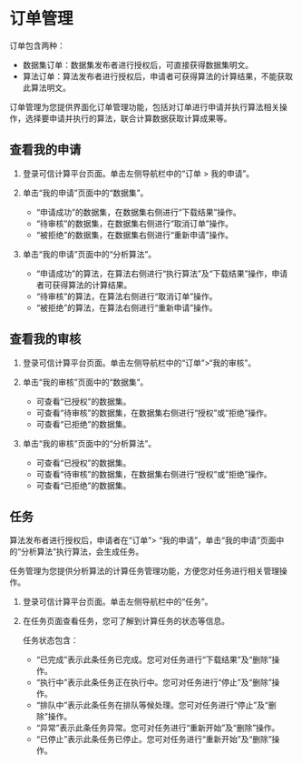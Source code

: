 # 订单管理<a name="bcs_usermanual_0027"></a>

订单包含两种：

-   数据集订单：数据集发布者进行授权后，可直接获得数据集明文。
-   算法订单：算法发布者进行授权后，申请者可获得算法的计算结果，不能获取此算法明文。

订单管理为您提供界面化订单管理功能，包括对订单进行申请并执行算法相关操作，选择要申请并执行的算法，联合计算数据获取计算成果等。

## 查看我的申请<a name="section774612219361"></a>

1.  登录可信计算平台页面。单击左侧导航栏中的“订单 \> 我的申请”。
2.  单击“我的申请”页面中的“数据集”。
    -   “申请成功”的数据集，在数据集右侧进行“下载结果”操作。
    -   “待审核”的数据集，在数据集右侧进行“取消订单”操作。
    -   “被拒绝”的数据集，在数据集右侧进行“重新申请”操作。

3.  单击“我的申请”页面中的“分析算法”。
    -   “申请成功”的算法，在算法右侧进行“执行算法”及“下载结果”操作，申请者可获得算法的计算结果。
    -   “待审核”的算法，在算法右侧进行“取消订单”操作。
    -   “被拒绝”的算法，在算法右侧进行“重新申请”操作。


## 查看我的审核<a name="section0405129143019"></a>

1.  登录可信计算平台页面。单击左侧导航栏中的“订单”\>“我的审核”。
2.  单击“我的审核”页面中的“数据集”。
    -   可查看“已授权”的数据集。
    -   可查看“待审核”的数据集，在数据集右侧进行“授权”或“拒绝”操作。
    -   可查看“已拒绝”的数据集。

3.  单击“我的审核”页面中的“分析算法”。
    -   可查看“已授权”的数据集。
    -   可查看“待审核”的数据集，在数据集右侧进行“授权”或“拒绝”操作。
    -   可查看“已拒绝”的数据集。


## 任务<a name="section1261872103615"></a>

算法发布者进行授权后，申请者在“订单”\> “我的申请”，单击“我的申请”页面中的“分析算法”执行算法，会生成任务。

任务管理为您提供分析算法的计算任务管理功能，方便您对任务进行相关管理操作。

1.  登录可信计算平台页面。单击左侧导航栏中的“任务”。
2.  在任务页面查看任务，您可了解到计算任务的状态等信息。

    任务状态包含：

    -   “已完成”表示此条任务已完成。您可对任务进行“下载结果”及“删除”操作。
    -   “执行中”表示此条任务正在执行中。您可对任务进行“停止”及“删除”操作。
    -   “排队中”表示此条任务在排队等候处理。您可对任务进行“停止”及“删除”操作。
    -   “异常”表示此条任务异常。您可对任务进行“重新开始”及“删除”操作。
    -   “已停止”表示此条任务已停止。您可对任务进行“重新开始”及“删除”操作。


